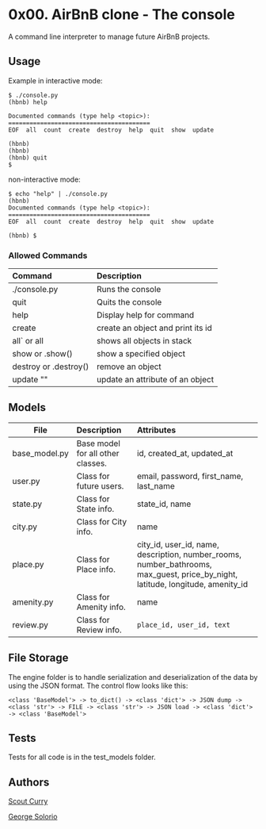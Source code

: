 # 0x00. AirBnB clone - The console

A command line interpreter to manage future AirBnB projects.

## Usage

Example in interactive mode:
```
$ ./console.py
(hbnb) help

Documented commands (type help <topic>):
========================================
EOF  all  count  create  destroy  help  quit  show  update

(hbnb) 
(hbnb) 
(hbnb) quit
$
```
non-interactive mode:
```
$ echo "help" | ./console.py
(hbnb)
Documented commands (type help <topic>):
========================================
EOF  all  count  create  destroy  help  quit  show  update

(hbnb) $

```

### Allowed Commands

|                       Command                            |             Description                 |
|:-------------------------------------------------------- |:--------------------------------------- |
| ./console.py                                             | Runs the console                        |
| quit                                                     | Quits the console                       |
| help <command>                                           | Display help for command                |
| create <class>                                           | create an object and print its id       |
| all` or all <class>                                      | shows all objects in stack              |
| show <class> <id> or <class>.show(<id>)                  | show a specified object                 |
| destroy <class> <id> or <class>.destroy(<id>)            | remove an object                        |
| update <class> <id> <attribute name> "<attribute value>" | update an attribute of an object        |
      
## Models
| File          | Description                       | Attributes                            |
| ------------- |:--------------------------------- |:------------------------------------- |
| base_model.py | Base model for all other classes. | id, created_at, updated_at            |
| user.py       | Class for future users.           | email, password, first_name, last_name|
| state.py      | Class for State info.             | state_id, name                        |
| city.py       | Class for City info.              | name                                  |
| place.py      | Class for Place info.             | city_id, user_id, name, description, number_rooms, number_bathrooms, max_guest, price_by_night, latitude, longitude, amenity_id |
| amenity.py    | Class for Amenity info.           | name                                  |
| review.py     | Class for Review info.            | `place_id, user_id, text`             |

## File Storage

The engine folder is to handle serialization and deserialization of the data by using the JSON format. The control flow looks like this:

`<class 'BaseModel'> -> to_dict() -> <class 'dict'> -> JSON dump -> <class 'str'> -> FILE -> <class 'str'> -> JSON load -> <class 'dict'> -> <class 'BaseModel'>`

## Tests

Tests for all code is in the test_models folder.

## Authors

[Scout Curry](https://github.com/scurry222)

[George Solorio](https://github.com/GeorgeSolorio)
